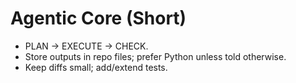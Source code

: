 # Agentic Core (Short)
- PLAN → EXECUTE → CHECK.
- Store outputs in repo files; prefer Python unless told otherwise.
- Keep diffs small; add/extend tests.
